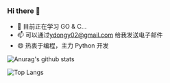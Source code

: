 ### Hi there 👋

- 🌱 目前正在学习 GO & C...
- 📫 可以通过<ydongy02@gmail.com> 给我发送电子邮件
- 😄 热衷于编程，主力 Python 开发

![Anurag's github stats](https://github-readme-stats.vercel.app/api?username=YDongY&show_icons=true&theme=gruvbox) 

![Top Langs](https://github-readme-stats.vercel.app/api/top-langs/?username=YDongY&layout=compact&theme=gruvbox)
